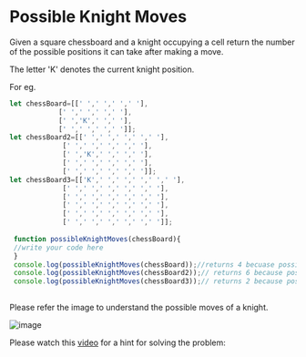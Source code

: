 # Possible Knight Moves

Given a square chessboard and a knight occupying a cell return the number of the possible positions it can take after making a move.

The letter 'K' denotes the current knight position.

For eg.
```js
let chessBoard=[[' ',' ',' ',' '],
            [' ',' ',' ',' '],
            [' ','K',' ',' '],
            [' ',' ',' ',' ']];
let chessBoard2=[[' ',' ',' ',' ',' '],
             [' ',' ',' ',' ',' '],
             [' ','K',' ',' ',' '],
             [' ',' ',' ',' ',' '],
             [' ',' ',' ',' ',' ']];
let chessBoard3=[['K',' ',' ',' ',' ',' '],
             [' ',' ',' ',' ',' ',' '],
             [' ',' ',' ',' ',' ',' '],
             [' ',' ',' ',' ',' ',' '],
             [' ',' ',' ',' ',' ',' '],
             [' ',' ',' ',' ',' ',' ']];
             
 function possibleKnightMoves(chessBoard){
 //write your code here
 }
 console.log(possibleKnightMoves(chessBoard));//returns 4 becuase possible moves are[[0,0],[0,2],[1,3],[3,3]];
 console.log(possibleKnightMoves(chessBoard2));// returns 6 because possible moves are[[0,0],[0,2],[1,3],[3,3],[4,0],[4,2]];
 console.log(possibleKnightMoves(chessBoard3));// returns 2 because possible moves are [[2,1],[1,2]]
 
```
Please refer the image to understand the possible moves of a knight.

![image](https://i.imgur.com/1pv0Ye3.jpg)


Please watch this [video](https://youtu.be/m9DWEa6YvpQ) for a hint for solving the problem:

